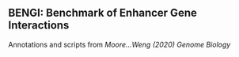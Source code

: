 ## BENGI: Benchmark of Enhancer Gene Interactions

Annotations and scripts from *Moore...Weng (2020) Genome Biology*
